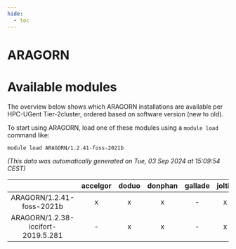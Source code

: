 ```yaml
---
hide:
  - toc
---
```


ARAGORN
=======

# Available modules


The overview below shows which ARAGORN installations are available per HPC-UGent Tier-2cluster, ordered based on software version (new to old).

To start using ARAGORN, load one of these modules using a `module load` command like:

```shell
module load ARAGORN/1.2.41-foss-2021b
```

*(This data was automatically generated on Tue, 03 Sep 2024 at 15:09:54 CEST)*  

| |accelgor|doduo|donphan|gallade|joltik|shinx|skitty|
| :---: | :---: | :---: | :---: | :---: | :---: | :---: | :---: |
|ARAGORN/1.2.41-foss-2021b|x|x|x|-|x|-|x|
|ARAGORN/1.2.38-iccifort-2019.5.281|-|x|x|-|x|-|x|
